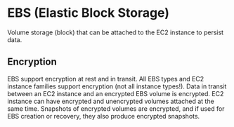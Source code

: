 # EBS (Elastic Block Storage)

Volume storage (block) that can be attached to the EC2 instance to persist data.

## Encryption
EBS support encryption at rest and in transit. All EBS types and EC2 instance families support encryption (not all instance types!). Data in transit between an EC2 instance and an encrypted EBS volume is encrypted. EC2 instance can have encrypted and unencrypted volumes attached at the same time. Snapshots of encrypted volumes are encrypted, and if used for EBS creation or recovery, they also produce encrypted snapshots.

